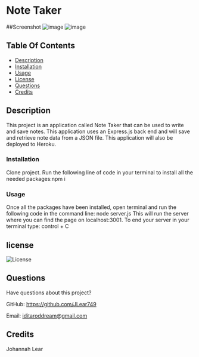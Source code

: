 # Note Taker
  
 ##Screenshot
 ![image](https://user-images.githubusercontent.com/112676566/212208943-d5b09f65-6f63-410c-ad16-b9d7c6a55c69.png)
![image](https://user-images.githubusercontent.com/112676566/212209070-d6804b08-51d6-4468-98cf-5774a1e5694d.png) 
 
  ## Table Of Contents
  * [Description](#description)
  * [Installation](#installation)
  * [Usage](#usage)
  * [License](#license)
  * [Questions](#questions)
  * [Credits](#credits)
  
  ## Description 
  This project is an application called Note Taker that can be used to write and save notes. This application uses an Express.js back end and will save and retrieve note data from a JSON file. This application will also be deployed to Heroku.
  
  ### Installation
  Clone project. Run the following line of code in your terminal to install all the needed packages:npm i
  
  ### Usage
  Once all the packages have been installed, open terminal and run the following code in the command line: node server.js This will run the server where you can find the page on localhost:3001.  To end your server in your terminal type: control + C
  
  ## license
  ![License](https://img.shields.io/badge/License-MIT-blue.svg)


## Questions
Have questions about this project? <br>

GitHub: https://github.com/JLear749 <br>

Email: iditaroddream@gmail.com <br>

## Credits
Johannah Lear

